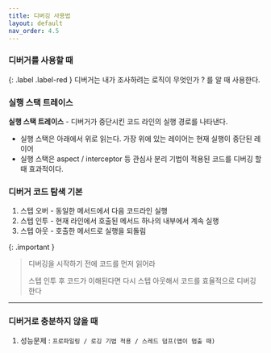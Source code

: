 ```yaml
---
title: 디버깅 사용법
layout: default
nav_order: 4.5
---
```

### 디버거를 사용할 때
{: .label .label-red }
디버거는 내가 조사하려는 로직이 무엇인가 ? 를 알 때 사용한다.


### 실행 스택 트레이스

**실행 스택 트레이스** - 디버거가 중단시킨 코드 라인의 실행 경로를 나타낸다.

* 실행 스택은 아래에서 위로 읽는다. 가장 위에 있는 레이어는 현재 실행이 중단된 레이어
* 실행 스택은 aspect / interceptor 등 관심사 분리 기법이 적용된 코드를 디버깅 할 때 효과적이다.


### 디버거 코드 탐색 기본
1. 스텝 오버 - 동일한 메서드에서 다음 코드라인 실행
2. 스텝 인투 - 현재 라인에서 호출된 메서드 하나의 내부에서 계속 실행
3. 스텝 아웃 - 호출한 메서드로 실행을 되돌림


{: .important }
> 디버깅을 시작하기 전에 코드를 먼저 읽어라
>
> 스텝 인투 후 코드가 이해된다면 다시 스텝 아웃해서 코드를 효율적으로 디버깅 한다
---

### 디버거로 충분하지 않을 때
1. 성능문제 : `프로파일링 / 로깅 기법 적용 / 스레드 덤프(앱이 멈출 때)` 
